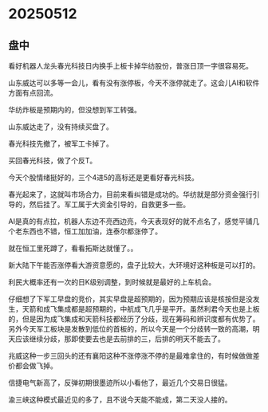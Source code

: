 # 20250512

## 盘中

看好机器人龙头春光科技日内换手上板卡掉华纺股份，普涨日顶一字很容易死。

山东威达可以多等一会儿，看有没有涨停板，今天不涨停就走了。这会儿AI和软件方面有点回流。

华纺炸板是预期内的，但没想到军工转强。

山东威达走了，没有持续买盘了。

春光科技先撤了，被军工卡掉了。

买回春光科技，做了个反T。

今天个股情绪挺好的，三个4进5的高标还是更看好春光科技。

春光起来了，这就叫市场合力，目前来看纠错是成功的。华纺就是部分资金强行引导的，然后挂了。军工属于大资金引导的，自救更多一些。

AI是真的有点拉，机器人东边不亮西边亮，今天表现好的就不点名了，感觉平铺几个老东西也不错，恒工加加油，连泰尔都涨停了。

就在恒工里死蹲了，看看拓斯达就懂了。。

新大陆下午能否涨停看大游资意愿的，盘子比较大，大环境好这种板是可以打的。

利民大概率还有一次的日K级别调整，到时候就是最好的上车机会。

仔细想了下军工早盘的竞价，其实早盘是超预期的，因为预期应该是核按但是没发生，天箭和成飞集成都是超预期的，中航成飞几乎是平开。虽然利君今天也是上板的，但是因为成飞集成和天箭科技都经历了分歧，现在筹码和辨识度都有优势了。另外今天军工板块是发散到低位的首板的，所以今天是一个分歧转一致的高潮，明天应该继续分歧，那即使要去也是去前排的三，后排的明天不能去了。

兆威这种一步三回头的还有襄阳这种不涨停涨不停的是最难拿住的，有时候做做差价都会做飞掉。

信捷电气新高了，反弹初期很墨迹所以小看他了，最近几个交易日很猛。

渝三峡这种模式最近见的多了，且不说今天能不能成，第二天没人接的。

